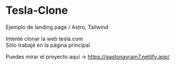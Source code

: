 # Tesla-Clone
Ejemplo de landing page / Astro, Tailwind

Intenté clonar la web tesla.com <br>
Sólo trabajé en la página principal

Puedes mirar el proyecto aqui -> https://gastonavram7.netlify.app/
